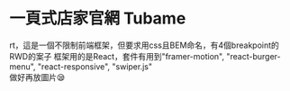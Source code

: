 # 一頁式店家官網 Tubame  

rt，這是一個不限制前端框架，但要求用css且BEM命名，有4個breakpoint的RWD的案子  
框架用的是React，套件有用到"framer-motion", "react-burger-menu", "react-responsive", "swiper.js"  
做好再放圖片😪

